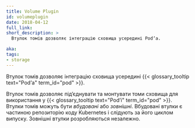 ```yaml
---
title: Volume Plugin
id: volumeplugin
date: 2018-04-12
full_link:
short_description: >
  Втулок томів дозволяє інтеграцію сховища усередині Podʼа.

aka:
tags:
- storage
---
```


Втулок томів дозволяє інтеграцію сховища усередині {{< glossary_tooltip text="Podʼа" term_id="pod" >}}.

<!--more-->

Втулок томів дозволяє підʼєднувати та монтувати томи сховища для використання у {{< glossary_tooltip text="Podʼі" term_id="pod" >}}. Втулки томів можуть бути _вбудовані_ або _зовнішні_. Вбудовані втулки є частиною репозиторію коду Kubernetes і слідують за його циклом випуску. Зовнішні втулки розробляються незалежно.
